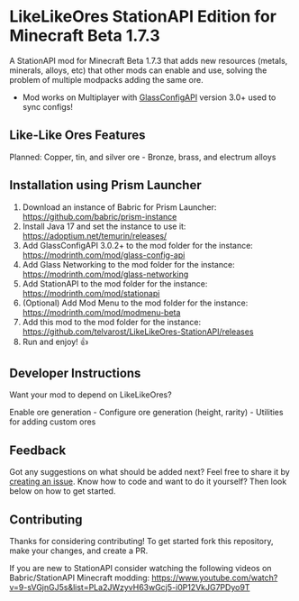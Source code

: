 # LikeLikeOres StationAPI Edition for Minecraft Beta 1.7.3

A StationAPI mod for Minecraft Beta 1.7.3 that adds new resources (metals, minerals, alloys, etc) that other mods can enable and use, solving the problem of multiple modpacks adding the same ore.
* Mod works on Multiplayer with [GlassConfigAPI](https://modrinth.com/mod/glass-config-api) version 3.0+ used to sync configs!

## Like-Like Ores Features

Planned: Copper, tin, and silver ore - Bronze, brass, and electrum alloys

## Installation using Prism Launcher

1. Download an instance of Babric for Prism Launcher: https://github.com/babric/prism-instance
2. Install Java 17 and set the instance to use it: https://adoptium.net/temurin/releases/
3. Add GlassConfigAPI 3.0.2+ to the mod folder for the instance: https://modrinth.com/mod/glass-config-api
4. Add Glass Networking to the mod folder for the instance: https://modrinth.com/mod/glass-networking
5. Add StationAPI to the mod folder for the instance: https://modrinth.com/mod/stationapi
6. (Optional) Add Mod Menu to the mod folder for the instance: https://modrinth.com/mod/modmenu-beta
7. Add this mod to the mod folder for the instance: https://github.com/telvarost/LikeLikeOres-StationAPI/releases
8. Run and enjoy! 👍

## Developer Instructions

Want your mod to depend on LikeLikeOres?

Enable ore generation - Configure ore generation (height, rarity) - Utilities for adding custom ores

## Feedback

Got any suggestions on what should be added next? Feel free to share it by [creating an issue](https://github.com/telvarost/LikeLikeOres-StationAPI/issues/new). Know how to code and want to do it yourself? Then look below on how to get started.

## Contributing

Thanks for considering contributing! To get started fork this repository, make your changes, and create a PR.

If you are new to StationAPI consider watching the following videos on Babric/StationAPI Minecraft modding: https://www.youtube.com/watch?v=9-sVGjnGJ5s&list=PLa2JWzyvH63wGcj5-i0P12VkJG7PDyo9T
